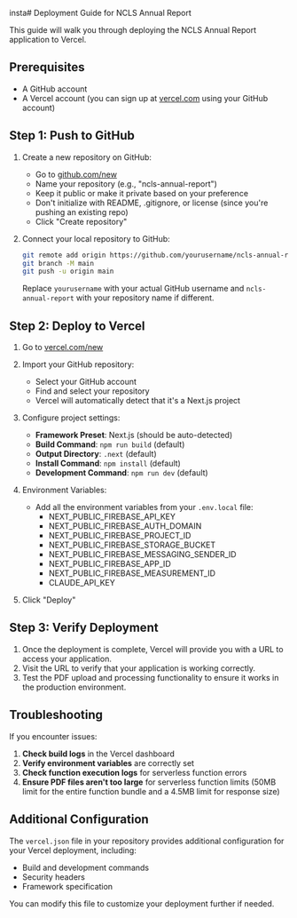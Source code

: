 insta# Deployment Guide for NCLS Annual Report

This guide will walk you through deploying the NCLS Annual Report application to Vercel.

## Prerequisites

- A GitHub account
- A Vercel account (you can sign up at [vercel.com](https://vercel.com) using your GitHub account)

## Step 1: Push to GitHub

1. Create a new repository on GitHub:
   - Go to [github.com/new](https://github.com/new)
   - Name your repository (e.g., "ncls-annual-report")
   - Keep it public or make it private based on your preference
   - Don't initialize with README, .gitignore, or license (since you're pushing an existing repo)
   - Click "Create repository"

2. Connect your local repository to GitHub:
   ```bash
   git remote add origin https://github.com/yourusername/ncls-annual-report.git
   git branch -M main
   git push -u origin main
   ```
   
   Replace `yourusername` with your actual GitHub username and `ncls-annual-report` with your repository name if different.

## Step 2: Deploy to Vercel

1. Go to [vercel.com/new](https://vercel.com/new)
2. Import your GitHub repository:
   - Select your GitHub account
   - Find and select your repository
   - Vercel will automatically detect that it's a Next.js project

3. Configure project settings:
   - **Framework Preset**: Next.js (should be auto-detected)
   - **Build Command**: `npm run build` (default)
   - **Output Directory**: `.next` (default)
   - **Install Command**: `npm install` (default)
   - **Development Command**: `npm run dev` (default)

4. Environment Variables:
   - Add all the environment variables from your `.env.local` file:
     - NEXT_PUBLIC_FIREBASE_API_KEY
     - NEXT_PUBLIC_FIREBASE_AUTH_DOMAIN
     - NEXT_PUBLIC_FIREBASE_PROJECT_ID
     - NEXT_PUBLIC_FIREBASE_STORAGE_BUCKET
     - NEXT_PUBLIC_FIREBASE_MESSAGING_SENDER_ID
     - NEXT_PUBLIC_FIREBASE_APP_ID
     - NEXT_PUBLIC_FIREBASE_MEASUREMENT_ID
     - CLAUDE_API_KEY

5. Click "Deploy"

## Step 3: Verify Deployment

1. Once the deployment is complete, Vercel will provide you with a URL to access your application.
2. Visit the URL to verify that your application is working correctly.
3. Test the PDF upload and processing functionality to ensure it works in the production environment.

## Troubleshooting

If you encounter issues:

1. **Check build logs** in the Vercel dashboard
2. **Verify environment variables** are correctly set
3. **Check function execution logs** for serverless function errors
4. **Ensure PDF files aren't too large** for serverless function limits (50MB limit for the entire function bundle and a 4.5MB limit for response size)

## Additional Configuration

The `vercel.json` file in your repository provides additional configuration for your Vercel deployment, including:

- Build and development commands
- Security headers
- Framework specification

You can modify this file to customize your deployment further if needed.
